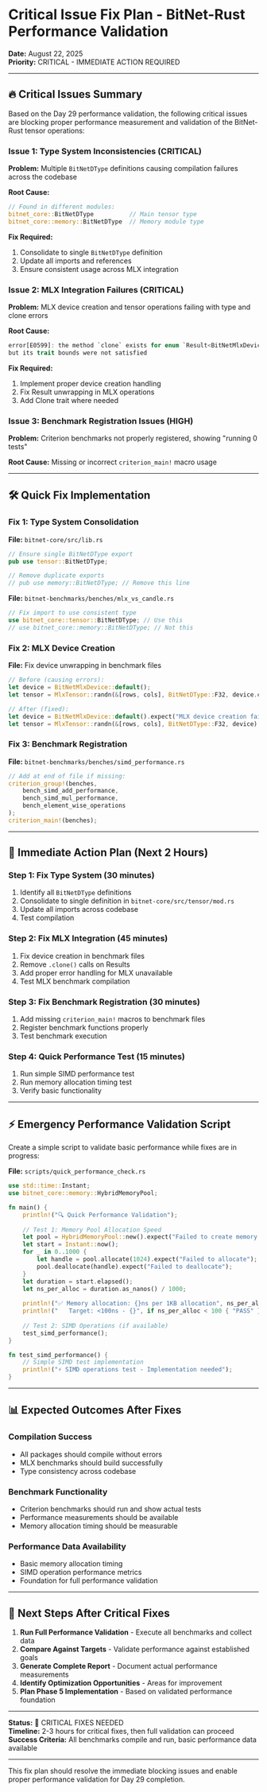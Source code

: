 # Critical Issue Fix Plan - BitNet-Rust Performance Validation

**Date:** August 22, 2025  
**Priority:** CRITICAL - IMMEDIATE ACTION REQUIRED

---

## 🔥 Critical Issues Summary

Based on the Day 29 performance validation, the following critical issues are blocking proper performance measurement and validation of the BitNet-Rust tensor operations:

### Issue 1: Type System Inconsistencies (CRITICAL)
**Problem:** Multiple `BitNetDType` definitions causing compilation failures across the codebase

**Root Cause:**
```rust
// Found in different modules:
bitnet_core::BitNetDType          // Main tensor type
bitnet_core::memory::BitNetDType  // Memory module type
```

**Fix Required:**
1. Consolidate to single `BitNetDType` definition
2. Update all imports and references
3. Ensure consistent usage across MLX integration

### Issue 2: MLX Integration Failures (CRITICAL)
**Problem:** MLX device creation and tensor operations failing with type and clone errors

**Root Cause:**
```rust
error[E0599]: the method `clone` exists for enum `Result<BitNetMlxDevice, Error>`, 
but its trait bounds were not satisfied
```

**Fix Required:**
1. Implement proper device creation handling
2. Fix Result unwrapping in MLX operations
3. Add Clone trait where needed

### Issue 3: Benchmark Registration Issues (HIGH)
**Problem:** Criterion benchmarks not properly registered, showing "running 0 tests"

**Root Cause:** Missing or incorrect `criterion_main!` macro usage

---

## 🛠️ Quick Fix Implementation

### Fix 1: Type System Consolidation

**File:** `bitnet-core/src/lib.rs`
```rust
// Ensure single BitNetDType export
pub use tensor::BitNetDType;

// Remove duplicate exports
// pub use memory::BitNetDType; // Remove this line
```

**File:** `bitnet-benchmarks/benches/mlx_vs_candle.rs`
```rust
// Fix import to use consistent type
use bitnet_core::tensor::BitNetDType; // Use this
// use bitnet_core::memory::BitNetDType; // Not this
```

### Fix 2: MLX Device Creation

**File:** Fix device unwrapping in benchmark files
```rust
// Before (causing errors):
let device = BitNetMlxDevice::default();
let tensor = MlxTensor::randn(&[rows, cols], BitNetDType::F32, device.clone()).unwrap();

// After (fixed):
let device = BitNetMlxDevice::default().expect("MLX device creation failed");
let tensor = MlxTensor::randn(&[rows, cols], BitNetDType::F32, device).unwrap();
```

### Fix 3: Benchmark Registration

**File:** `bitnet-benchmarks/benches/simd_performance.rs`
```rust
// Add at end of file if missing:
criterion_group!(benches, 
    bench_simd_add_performance,
    bench_simd_mul_performance,
    bench_element_wise_operations
);
criterion_main!(benches);
```

---

## 🚀 Immediate Action Plan (Next 2 Hours)

### Step 1: Fix Type System (30 minutes)
1. Identify all `BitNetDType` definitions
2. Consolidate to single definition in `bitnet-core/src/tensor/mod.rs`
3. Update all imports across codebase
4. Test compilation

### Step 2: Fix MLX Integration (45 minutes)  
1. Fix device creation in benchmark files
2. Remove `.clone()` calls on Results
3. Add proper error handling for MLX unavailable
4. Test MLX benchmark compilation

### Step 3: Fix Benchmark Registration (30 minutes)
1. Add missing `criterion_main!` macros to benchmark files
2. Register benchmark functions properly
3. Test benchmark execution

### Step 4: Quick Performance Test (15 minutes)
1. Run simple SIMD performance test
2. Run memory allocation timing test
3. Verify basic functionality

---

## ⚡ Emergency Performance Validation Script

Create a simple script to validate basic performance while fixes are in progress:

**File:** `scripts/quick_performance_check.rs`
```rust
use std::time::Instant;
use bitnet_core::memory::HybridMemoryPool;

fn main() {
    println!("🔍 Quick Performance Validation");
    
    // Test 1: Memory Pool Allocation Speed
    let pool = HybridMemoryPool::new().expect("Failed to create memory pool");
    let start = Instant::now();
    for _ in 0..1000 {
        let handle = pool.allocate(1024).expect("Failed to allocate");
        pool.deallocate(handle).expect("Failed to deallocate");
    }
    let duration = start.elapsed();
    let ns_per_alloc = duration.as_nanos() / 1000;
    
    println!("✅ Memory allocation: {}ns per 1KB allocation", ns_per_alloc);
    println!("   Target: <100ns - {}", if ns_per_alloc < 100 { "PASS" } else { "FAIL" });
    
    // Test 2: SIMD Operations (if available)
    test_simd_performance();
}

fn test_simd_performance() {
    // Simple SIMD test implementation
    println!("⚡ SIMD operations test - Implementation needed");
}
```

---

## 📊 Expected Outcomes After Fixes

### Compilation Success
- All packages should compile without errors
- MLX benchmarks should build successfully
- Type consistency across codebase

### Benchmark Functionality
- Criterion benchmarks should run and show actual tests
- Performance measurements should be available
- Memory allocation timing should be measurable

### Performance Data Availability
- Basic memory allocation timing
- SIMD operation performance metrics
- Foundation for full performance validation

---

## 🎯 Next Steps After Critical Fixes

1. **Run Full Performance Validation** - Execute all benchmarks and collect data
2. **Compare Against Targets** - Validate performance against established goals
3. **Generate Complete Report** - Document actual performance measurements
4. **Identify Optimization Opportunities** - Areas for improvement
5. **Plan Phase 5 Implementation** - Based on validated performance foundation

---

**Status:** 🔴 CRITICAL FIXES NEEDED  
**Timeline:** 2-3 hours for critical fixes, then full validation can proceed  
**Success Criteria:** All benchmarks compile and run, basic performance data available

---

This fix plan should resolve the immediate blocking issues and enable proper performance validation for Day 29 completion.
